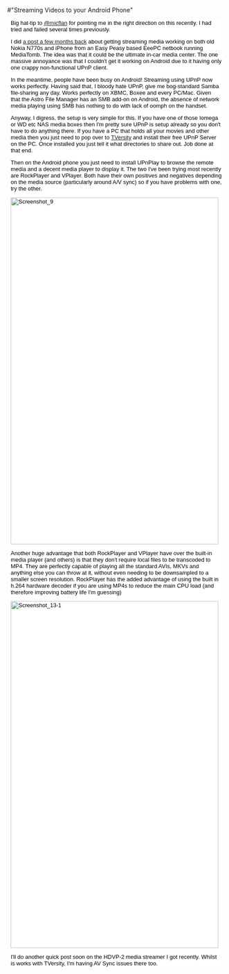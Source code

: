 #"Streaming Videos to your Android Phone"


 <p><span style="border-collapse: separate; color: #000000; font-family: Times New Roman; font-style: normal; font-variant: normal; font-weight: normal; letter-spacing: normal; line-height: normal; text-indent: 0px; font-size: medium;">
<div style="color: #000000; font-family: Arial,Helvetica,sans-serif; font-size: 13px; margin: 8px; background-color: #ffffff;">
<p>Big hat-tip to<span class="Apple-converted-space">&nbsp;</span><a href="http://twitter.com/micflan">@micflan</a><span class="Apple-converted-space">&nbsp;</span>for pointing me in the right direction on this recently. I had tried and failed several times previously.</p>
<p>I did <a href="http://conoroneill.net/streaming-video-to-kids-in-car-the-video">a post a few months back</a> about getting streaming media working on both old Nokia N770s and iPhone from an Easy Peasy based EeePC netbook running MediaTomb. The idea was that it could be the ultimate in-car media center. The one massive annoyance was that I couldn't get it working on Android due to it having only one crappy non-functional UPnP client.</p>
<p>In the meantime, people have been busy on Android! Streaming using UPnP now works perfectly. Having said that, I bloody hate UPnP, give me bog-standard Samba file-sharing any day. Works perfectly on XBMC, Boxee and every PC/Mac. Given that the Astro File Manager has an SMB add-on on Android, the absence of network media playing using SMB has nothing to do with lack of oomph on the handset.</p>
<p>Anyway, I digress, the setup is very simple for this. If you have one of those Iomega or WD etc NAS media boxes then I'm pretty sure UPnP is setup already so you don't have to do anything there. If you have a PC that holds all your movies and other media then you just need to pop over to<span class="Apple-converted-space">&nbsp;</span><a href="http://tversity.com/">TVersity</a><span class="Apple-converted-space">&nbsp;</span>and install their free UPnP Server on the PC. Once installed you just tell it what directories to share out. Job done at that end.</p>
<p>Then on the Android phone you just need to install UPnPlay to browse the remote media and a decent media player to display it. The two I've been trying most recently are RockPlayer and VPlayer. Both have their own positives and negatives depending on the media source (particularly around A/V sync) so if you have problems with one, try the other.</p>
<p><div class='p_embed p_image_embed'>
<img alt="Screenshot_9" height="800" src="http://getfile0.posterous.com/getfile/files.posterous.com/temp-2010-12-04/xknpFpzAshukdiHjtcwkhaHllniJDFkuepxtEryEmsbnvxouuxnAzBcpkxpw/screenshot_9.png.scaled500.png" width="480" />
</div>
</p>
<p>Another huge advantage that both RockPlayer and VPlayer have over the built-in media player (and others) is that they don't require local files to be transcoded to MP4. They are perfectly capable of playing all the standard AVIs, MKVs and anything else you can throw at it, without even needing to be downsampled to a smaller screen resolution. RockPlayer has the added advantage of using the built in h.264 hardware decoder if you are using MP4s to reduce the main CPU load (and therefore improving battery life I'm guessing)</p>
<p><div class='p_embed p_image_embed'>
<img alt="Screenshot_13-1" height="800" src="http://getfile7.posterous.com/getfile/files.posterous.com/temp-2010-12-04/bxaDgsdGCChrbzffxkicsoxoltJFwuBwroEtGGcbJuzrvFeIwipiayqEgaAn/screenshot_13-1.png.scaled500.png" width="480" />
</div>
</p>
<p>I'll do another quick post soon on the HDVP-2 media streamer I got recently. Whilst is works with TVersity, I'm having AV Sync issues there too.</p>
</div>
</span></p>
 